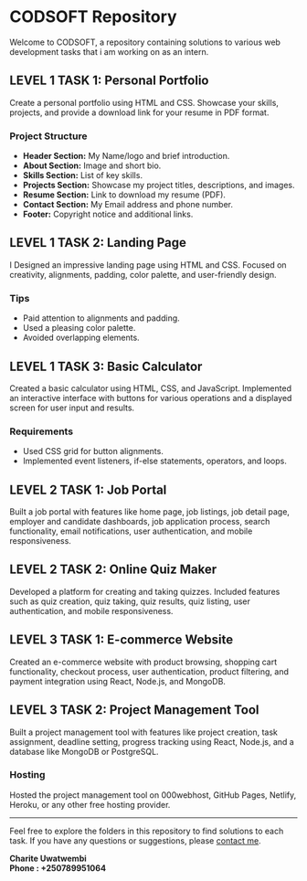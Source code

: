 # CODSOFT Repository

Welcome to CODSOFT, a repository containing solutions to various web development tasks that i am working on as an intern.

## LEVEL 1 TASK 1: Personal Portfolio

Create a personal portfolio using HTML and CSS. Showcase your skills, projects, and provide a download link for your resume in PDF format.

### Project Structure

- **Header Section:**  My Name/logo and brief introduction.
- **About Section:** Image and short bio.
- **Skills Section:** List of key skills.
- **Projects Section:** Showcase my project titles, descriptions, and images.
- **Resume Section:** Link to download my resume (PDF).
- **Contact Section:** My Email address and phone number.
- **Footer:** Copyright notice and additional links.

## LEVEL 1 TASK 2: Landing Page

I Designed an impressive landing page using HTML and CSS. Focused on creativity, alignments, padding, color palette, and user-friendly design.

### Tips

- Paid attention to alignments and padding.
- Used a pleasing color palette.
- Avoided overlapping elements.

## LEVEL 1 TASK 3: Basic Calculator

Created a basic calculator using HTML, CSS, and JavaScript. Implemented an interactive interface with buttons for various operations and a displayed screen for user input and results.

### Requirements

- Used CSS grid for button alignments.
- Implemented event listeners, if-else statements, operators, and loops.

## LEVEL 2 TASK 1: Job Portal

Built a job portal with features like home page, job listings, job detail page, employer and candidate dashboards, job application process, search functionality, email notifications, user authentication, and mobile responsiveness.

## LEVEL 2 TASK 2: Online Quiz Maker

Developed a platform for creating and taking quizzes. Included features such as quiz creation, quiz taking, quiz results, quiz listing, user authentication, and mobile responsiveness.

## LEVEL 3 TASK 1: E-commerce Website

Created an e-commerce website with product browsing, shopping cart functionality, checkout process, user authentication, product filtering, and payment integration using React, Node.js, and MongoDB.

## LEVEL 3 TASK 2: Project Management Tool

Built a project management tool with features like project creation, task assignment, deadline setting, progress tracking using React, Node.js, and a database like MongoDB or PostgreSQL.

### Hosting

Hosted the project management tool on 000webhost, GitHub Pages, Netlify, Heroku, or any other free hosting provider.

---

Feel free to explore the folders in this repository to find solutions to each task. If you have any questions or suggestions, please [contact me](mailto:[chariteuwatwembi@gmail.com]).

**Charite Uwatwembi  
Phone : 
+250789951064**
